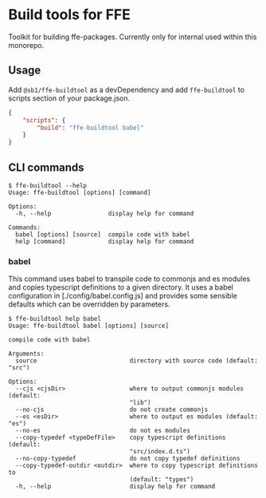 # Build tools for FFE

Toolkit for building ffe-packages. Currently only for internal used within this monorepo.

## Usage

Add `@sb1/ffe-buildtool` as a devDependency and add `ffe-buildtool` to
scripts section of your package.json.

```json
{
    "scripts": {
        "build": "ffe-buildtool babel"
    }
}
```

## CLI commands

```
$ ffe-buildtool --help
Usage: ffe-buildtool [options] [command]

Options:
  -h, --help                display help for command

Commands:
  babel [options] [source]  compile code with babel
  help [command]            display help for command
```

### babel

This command uses babel to transpile code to commonjs and es modules and copies
typescript definitions to a given directory. It uses a babel configuration in
[./config/babel.config.js] and provides some sensible defaults which can be
overridden by parameters.

```
$ ffe-buildtool help babel
Usage: ffe-buildtool babel [options] [source]

compile code with babel

Arguments:
  source                          directory with source code (default: "src")

Options:
  --cjs <cjsDir>                  where to output commonjs modules (default:
                                  "lib")
  --no-cjs                        do not create commonjs
  --es <esDir>                    where to output es modules (default: "es")
  --no-es                         do not es modules
  --copy-typedef <typeDefFile>    copy typescript definitions (default:
                                  "src/index.d.ts")
  --no-copy-typedef               do not copy typedef definitions
  --copy-typedef-outdir <outdir>  where to copy typescript definitions to
                                  (default: "types")
  -h, --help                      display help for command
```
